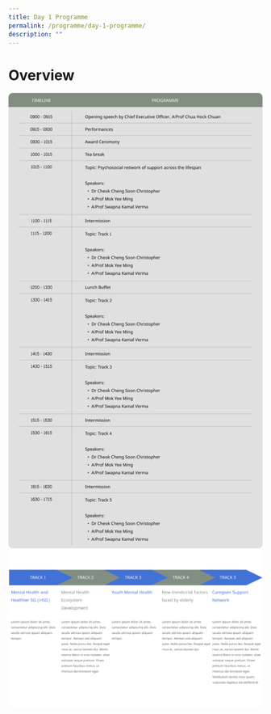 ```yaml
---
title: Day 1 Programme
permalink: /programme/day-1-programme/
description: ""
---
```

# Overview
![](/images/Frame%203.png)
![](/images/Frame%201%20(1).png)
